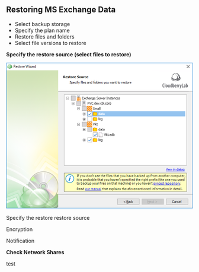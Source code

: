 ## Restoring MS Exchange Data

* Select backup storage
* Specify the plan name
* Restore files and folders
* Select file versions to restore

**Specify the restore source \(select files to restore\)**

![](/assets/ms-exchange-restore-source.png)

Specify the restore restore source

Encryption

Notification

**Check Network Shares**

test







